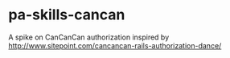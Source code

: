 # pa-skills-cancan
A spike on CanCanCan authorization inspired by http://www.sitepoint.com/cancancan-rails-authorization-dance/

